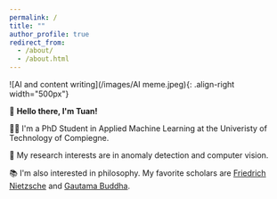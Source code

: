 ```yaml
---
permalink: /
title: ""
author_profile: true
redirect_from: 
  - /about/
  - /about.html
---
```


![AI and content writing](/images/AI meme.jpeg){: .align-right width="500px"}


👋 **Hello there, I'm Tuan!**

👨‍💻 I'm a PhD Student in Applied Machine Learning at the Univeristy of Technology of Compiegne.

🔬 My research interests are in anomaly detection and computer vision.

📚 I'm also interested in philosophy. My favorite scholars are [Friedrich Nietzsche](https://fr.wikipedia.org/wiki/Friedrich_Nietzsche) and [Gautama Buddha](https://en.wikipedia.org/wiki/The_Buddha).

